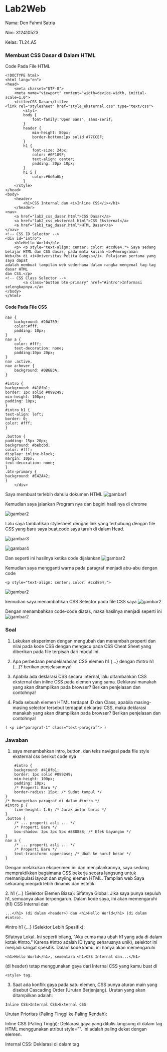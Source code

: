 # Lab2Web
Nama: Den Fahmi Satria <p>
Nim: 312410523 <p>
Kelas: TI.24.A5 <p>
### Membuat CSS Dasar di Dalam HTML
Code Pada File HTML <p>
```
<!DOCTYPE html>
<html lang="en">
<head>
    <meta charset="UTF-8">
    <meta name="viewport" content="width=device-width, initial-scale=1.0">
    <title>CSS Dasar</title>
<link rel="stylesheet" href="style_eksternal.css" type="text/css">
        <styl>
        body {
            font-family:'Open Sans', sans-serif;
        }
        header {
            min-height: 80px;
            border-bottom:1px solid #77CCEF;
        }
        h1 {
            font-size: 24px;
            color: #0F189F;
            text-align: center;
            padding: 20px 10px;
        }
        h1 i {
            color:#6d6a6b;
        }
    </style>
</head>
<body>
    <header>
        <h1>CSS Internal dan <i>Inline CSS</i></h1>
    </header>
<nav>
    <a href="lab2_css_dasar.html">CSS Dasar</a>
    <a href="lab2_css_eksternal.html">CSS Eksternal</a>
    <a href="lab1_tag_dasar.html">HTML Dasar</a>
</nav>
<!-- CSS ID Selector -->
<div id="intro">
    <h1>Hello World</h1>
    <p> <p style="text-align: center; color: #ccd8e4;"> Saya sedang belajar HTML dan CSS dasar, pada mata kuliah <b>Pemrograman
Web</b> di <i>Universitas Pelita Bangsa</i>. Pelajaran pertama yang saya dapat
adalah membuat tampilan web sederhana dalam rangka mengenal tag-tag dasar HTML
dan CSS.</p>
<!-- CSS Class Selector -->
        <a class="button btn-primary" href="#intro">Informasi selengkapnya.</a>
</body>
</html>
```
#### Code Pada File CSS
```
nav {
    background: #20A759;
    color:#fff;
    padding: 10px;
}
nav a {
    color: #fff;
    text-decoration: none;
    padding:10px 20px;
}
nav .active,
nav a:hover {
    background: #0B6B3A;
}

#intro {
background: #418fb1;
border: 1px solid #099249;
min-height: 100px;
padding: 10px;
}
#intro h1 {
text-align: left;
border: 0;
color: #fff;
}

.button {
padding: 15px 20px;
background: #bebcbd;
color: #fff;
display: inline-block;
margin: 10px;
text-decoration: none;
}
.btn-primary {
background: #E42A42;
}
    </div>
```
Saya membuat terlebih dahulu dokumen HTML
![gambar1](lb2.1.PNG) <p>
Kemudian saya jalankan Program nya dan begini hasil nya di chrome <p>
![gambar2](lb2.2.PNG) <p>
Lalu saya tambahkan stylesheet dengan link yang terhubung dengan file CSS yang baru saya buat,code saya taruh di dalam Head. <p>
![gambar3](lb2.3.PNG) <p>
![gambar4](lb2.3,5.PNG) <p>
Dan seperti ini hasilnya ketika code dijalankan
![gambar2](lb2.4.PNG) <p>
Kemudian saya mengganti warna pada paragraf menjadi abu-abu dengan code <p>
```
<p style="text-align: center; color: #ccd8e4;">
```
![gambar2](lb2.5.PNG) <p>
kemudian saya menambahkan CSS Selector pada file CSS saya
![gambar2](lb2.6.PNG) <p>
Dengan menambahkan code-code diatas, maka hasilnya menjadi seperti ini
![gambar2](lb2.7.PNG) <p>
### Soal 
1. Lakukan eksperimen dengan mengubah dan menambah properti dan nilai pada kode CSS
dengan mengacu pada CSS Cheat Sheet yang diberikan pada file terpisah dari modul ini. <p>
2. Apa perbedaan pendeklarasian CSS elemen h1 {...} dengan #intro h1 {...}? berikan
penjelasannya! <p>
3. Apabila ada deklarasi CSS secara internal, lalu ditambahkan CSS eksternal dan inline CSS pada
elemen yang sama. Deklarasi manakah yang akan ditampilkan pada browser? Berikan
penjelasan dan contohnya! <p>
4. Pada sebuah elemen HTML terdapat ID dan Class, apabila masing-masing selector tersebut
terdapat deklarasi CSS, maka deklarasi manakah yang akan ditampilkan pada browser?
Berikan penjelasan dan contohnya!
```
( <p id="paragraf-1" class="text-paragraf"> )
```
### Jawaban
1. saya menambahkan intro, button, dan teks navigasi pada file style eksternal css berikut code nya
```
    #intro {
    background: #418fb1;
    border: 1px solid #099249;
    min-height: 100px;
    padding: 10px;
    /* Properti Baru */
    border-radius: 15px; /* Sudut tumpul */
}
/* Menargetkan paragraf di dalam #intro */
#intro p {
    line-height: 1.6; /* Jarak antar baris */
}
.button {
    /* ... properti asli ... */
    /* Properti Baru */
    box-shadow: 3px 3px 5px #888888; /* Efek bayangan */
}
nav a {
    /* ... properti asli ... */
    /* Properti Baru */
    text-transform: uppercase; /* Ubah ke huruf besar */
}
```
Dengan melakukan eksperimen ini dan menjalankannya, saya sedang mempraktikkan bagaimana CSS bekerja secara langsung untuk memanipulasi layout dan styling elemen HTML. Tampilan web Saya sekarang menjadi lebih dinamis dan estetik. <p>
2. h1 {...} (Selektor Elemen Biasa):
Sifatnya Global. Jika saya punya sepuluh h1, semuanya akan terpengaruh.
Dalam kode saya, ini akan memengaruhi (h1) CSS Internal dan 
```
...</h1> (di dalam <header>) dan <h1>Hello World</h1> (di dalam #intro).
```
#intro h1 {...}
(Selektor Lebih Spesifik): <p>
Sifatnya Lokal. Ini seperti bilang, "Aku cuma mau ubah h1 yang ada di dalam kotak #intro."
Karena #intro adalah ID (yang seharusnya unik), selektor ini menjadi sangat spesifik.
Dalam kode kamu, ini hanya akan memengaruhi 
```
<h1>Hello World</h1>, sementara <h1>CSS Internal dan...</h1>
```
(di header) tetap menggunakan gaya dari Internal CSS yang kamu buat di 
```
<style> tag.
```
3. Saat ada konflik gaya pada satu elemen, CSS punya aturan main yang disebut Cascading Order (Urutan Berjenjang). Urutan yang akan ditampilkan adalah:
```
Inline CSS>Internal CSS>External CSS
```
Urutan Prioritas (Paling Tinggi ke Paling Rendah): <p>
Inline CSS (Paling Tinggi): Deklarasi gaya yang ditulis langsung di dalam tag HTML menggunakan atribut style="". Ini adalah paling dekat dengan elemen. <p>
Internal CSS: Deklarasi di dalam tag <style> di bagian (head) HTML. <p>
External CSS (Paling Rendah): Deklarasi di file terpisah (.css) yang dihubungkan melalui tag (link). <p>
4. Ini adalah kasus khusus dari Spesifisitas. Ketika sebuah elemen punya ID dan Class, dan keduanya menargetkan properti yang sama, yang akan ditampilkan adalah properti dari ID Selector.
```
ID Selector>Class Selector
```
Perhitungan Spesifisitas (Mudah): <p>
Spesifisitas dihitung berdasarkan poin. Semakin tinggi poin, semakin tinggi prioritasnya: <p>
- ID Selector (#): Mendapat 100 Poin. <p>
- Class Selector (.): Mendapat 10 Poin. <p>
- Element Selector (p): Mendapat 1 Poin. <p>
- Inline Style (style=""): Mendapat 1000 Poin (Ini pengecualian, makanya selalu menang). <p>
Contoh Penerapan pada
```
<p id="paragraf-1" class="text-paragraf">
```
Maka akan jadi begini code nya :
```
/* Class Selector: Poin 10 */
.text-paragraf {
    color: blue;
    font-size: 16px; 
}
/* ID Selector: Poin 100 */
#paragraf-1 {
    color: red;
    font-size: 20px; /* Properti baru */
}
```
Hasil yang Tampil: <p>
Warna Teks (color): Akan menjadi Merah (red), karena deklarasi dari #paragraf-1 (100 poin) mengalahkan deklarasi dari .text-paragraf (10 poin). <p>
Ukuran Font (font-size): Akan menjadi 20px, karena hanya font-size dari ID yang dideklarasikan, meskipun jika keduanya dideklarasikan, ID tetap menang. <p> 
Intinya: Dalam persaingan ketat, ID selalu mengungguli Class karena ID secara desain dimaksudkan untuk elemen yang unik, sehingga memiliki bobot lebih tinggi dalam hierarki CSS. <p>
